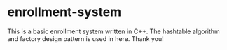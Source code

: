 # enrollment-system

This is a basic enrollment system written in C++. The hashtable algorithm and factory design pattern is used in here. Thank you!
